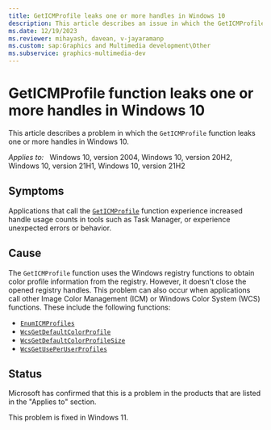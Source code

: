 ```yaml
---
title: GetICMProfile leaks one or more handles in Windows 10
description: This article describes an issue in which the GetICMProfile function doesn't close one or more registry handles in Windows 10.
ms.date: 12/19/2023
ms.reviewer: mihayash, davean, v-jayaramanp
ms.custom: sap:Graphics and Multimedia development\Other
ms.subservice: graphics-multimedia-dev
---
```


# GetICMProfile function leaks one or more handles in Windows 10

This article describes a problem in which the `GetICMProfile` function leaks one or more handles in Windows 10.

_Applies to:_ &nbsp; Windows 10, version 2004, Windows 10, version 20H2, Windows 10, version 21H1, Windows 10, version 21H2

## Symptoms

Applications that call the [`GetICMProfile`](/previous-versions/ms536585(v=vs.85)) function experience increased handle usage counts in tools such as Task Manager, or experience unexpected errors or behavior.

## Cause

The `GetICMProfile` function uses the Windows registry functions to obtain color profile information from the registry. However, it doesn't close the opened registry handles. This problem can also occur when applications call other Image Color Management (ICM) or Windows Color System (WCS) functions. These include the following functions:
- [`EnumICMProfiles`](/previous-versions/ms536595(v=vs.85))
- [`WcsGetDefaultColorProfile`](/previous-versions/ms536874(v=vs.85))
- [`WcsGetDefaultColorProfileSize`](/previous-versions/ms536875(v=vs.85))
- [`WcsGetUsePerUserProfiles`](/previous-versions/ms536877(v=vs.85))

## Status

Microsoft has confirmed that this is a problem in the products that are listed in the "Applies to" section.

This problem is fixed in Windows 11.

